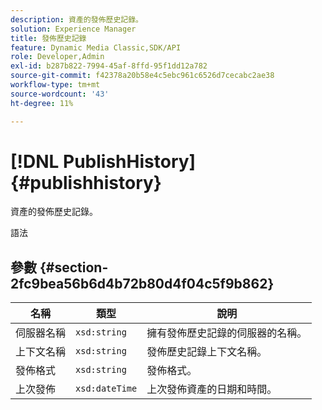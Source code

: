 ```yaml
---
description: 資產的發佈歷史記錄。
solution: Experience Manager
title: 發佈歷史記錄
feature: Dynamic Media Classic,SDK/API
role: Developer,Admin
exl-id: b287b822-7994-45af-8ffd-95f1dd12a782
source-git-commit: f42378a20b58e4c5ebc961c6526d7cecabc2ae38
workflow-type: tm+mt
source-wordcount: '43'
ht-degree: 11%

---
```


# [!DNL PublishHistory]{#publishhistory}

資產的發佈歷史記錄。

語法

## 參數 {#section-2fc9bea56b6d4b72b80d4f04c5f9b862}

| 名稱 | 類型 | 說明 |
|---|---|---|
| 伺服器名稱 | `xsd:string` | 擁有發佈歷史記錄的伺服器的名稱。 |
| 上下文名稱 | `xsd:string` | 發佈歷史記錄上下文名稱。 |
| 發佈格式 | `xsd:string` | 發佈格式。 |
| 上次發佈 | `xsd:dateTime` | 上次發佈資產的日期和時間。 |
